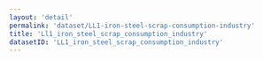 ```yaml
---
layout: 'detail'
permalink: 'dataset/LL1-iron-steel-scrap-consumption-industry'
title: 'Ll1_iron_steel_scrap_consumption_industry'
datasetID: 'LL1_iron_steel_scrap_consumption_industry'
---
```

